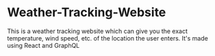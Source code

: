 # Weather-Tracking-Website
This is a weather tracking website which can give you the exact temperature, wind speed, etc. of the location the user enters. It's made using React and GraphQL

